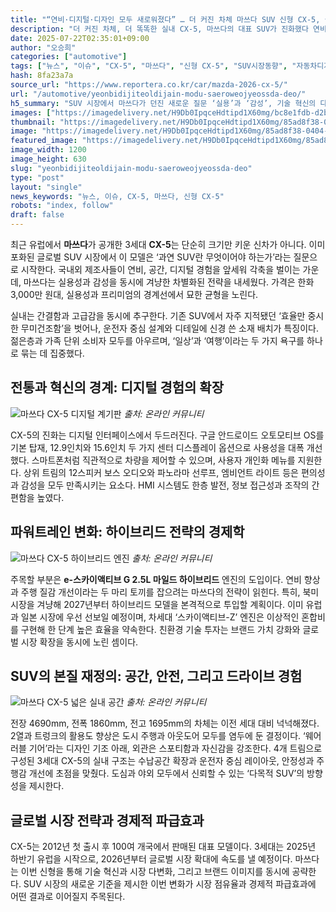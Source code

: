 ```yaml
---
title: "“연비·디지털·디자인 모두 새로워졌다” … 더 커진 차체 마쓰다 SUV 신형 CX-5, 실내 구성, 파워트레인 ‘진화’"
description: "더 커진 차체, 더 똑똑한 실내 CX-5, 마쓰다의 대표 SUV가 진화했다 연비·디지털·디자인 모두 새 얼굴 ..."
date: 2025-07-22T02:35:01+09:00
author: "오승희"
categories: ["automotive"]
tags: ["뉴스", "이슈", "CX-5", "마쓰다", "신형 CX-5", "SUV시장동향", "자동차디지털혁신"]
hash: 8fa23a7a
source_url: "https://www.reportera.co.kr/car/mazda-2026-cx-5/"
url: "/automotive/yeonbidijiteoldijain-modu-saeroweojyeossda-deo/"
h5_summary: "SUV 시장에서 마쓰다가 던진 새로운 질문 ‘실용’과 ‘감성’, 기술 혁신의 다음 단계는 어디인가"
images: ["https://imagedelivery.net/H9Db0IpqceHdtipd1X60mg/bc8e1fdb-d2bf-423d-2d5f-71b40643b700/public", "https://imagedelivery.net/H9Db0IpqceHdtipd1X60mg/1be97b25-0e98-4bc5-f686-678f4e183900/public", "https://imagedelivery.net/H9Db0IpqceHdtipd1X60mg/85ad8f38-0404-4025-509f-dc4c27357100/public", "https://imagedelivery.net/H9Db0IpqceHdtipd1X60mg/a97a00df-ae78-4bde-05f9-4f4a4e0ce300/public"]
thumbnail: "https://imagedelivery.net/H9Db0IpqceHdtipd1X60mg/85ad8f38-0404-4025-509f-dc4c27357100/public"
image: "https://imagedelivery.net/H9Db0IpqceHdtipd1X60mg/85ad8f38-0404-4025-509f-dc4c27357100/public"
featured_image: "https://imagedelivery.net/H9Db0IpqceHdtipd1X60mg/85ad8f38-0404-4025-509f-dc4c27357100/public"
image_width: 1200
image_height: 630
slug: "yeonbidijiteoldijain-modu-saeroweojyeossda-deo"
type: "post"
layout: "single"
news_keywords: "뉴스, 이슈, CX-5, 마쓰다, 신형 CX-5"
robots: "index, follow"
draft: false
---
```


최근 유럽에서 **마쓰다**가 공개한 3세대 **CX-5**는 단순히 크기만 키운 신차가 아니다. 이미 포화된 글로벌 SUV 시장에서 이 모델은 ‘과연 SUV란 무엇이어야 하는가’라는 질문으로 시작한다. 국내외 제조사들이 연비, 공간, 디지털 경험을 앞세워 각축을 벌이는 가운데, 마쓰다는 실용성과 감성을 동시에 겨냥한 차별화된 전략을 내세웠다. 가격은 한화 3,000만 원대, 실용성과 프리미엄의 경계선에서 묘한 균형을 노린다.

실내는 간결함과 고급감을 동시에 추구한다. 기존 SUV에서 자주 지적됐던 ‘효율만 중시한 무미건조함’을 벗어나, 운전자 중심 설계와 디테일에 신경 쓴 소재 배치가 특징이다. 젊은층과 가족 단위 소비자 모두를 아우르며, ‘일상’과 ‘여행’이라는 두 가지 욕구를 하나로 묶는 데 집중했다.

## 전통과 혁신의 경계: 디지털 경험의 확장

![마쓰다 CX-5 디지털 계기판](https://imagedelivery.net/H9Db0IpqceHdtipd1X60mg/a97a00df-ae78-4bde-05f9-4f4a4e0ce300/public)
*출처: 온라인 커뮤니티*


CX-5의 진화는 디지털 인터페이스에서 두드러진다. 구글 안드로이드 오토모티브 OS를 기본 탑재, 12.9인치와 15.6인치 두 가지 센터 디스플레이 옵션으로 사용성을 대폭 개선했다. 스마트폰처럼 직관적으로 차량을 제어할 수 있으며, 사용자 개인화 메뉴를 지원한다. 상위 트림의 12스피커 보스 오디오와 파노라마 선루프, 엠비언트 라이트 등은 편의성과 감성을 모두 만족시키는 요소다. HMI 시스템도 한층 발전, 정보 접근성과 조작의 간편함을 높였다.

## 파워트레인 변화: 하이브리드 전략의 경제학

![마쓰다 CX-5 하이브리드 엔진](https://imagedelivery.net/H9Db0IpqceHdtipd1X60mg/bc8e1fdb-d2bf-423d-2d5f-71b40643b700/public)
*출처: 온라인 커뮤니티*


주목할 부분은 **e-스카이액티브 G 2.5L 마일드 하이브리드** 엔진의 도입이다. 연비 향상과 주행 질감 개선이라는 두 마리 토끼를 잡으려는 마쓰다의 전략이 읽힌다. 특히, 북미 시장을 겨냥해 2027년부터 하이브리드 모델을 본격적으로 투입할 계획이다. 이미 유럽과 일본 시장에 우선 선보일 예정이며, 차세대 ‘스카이액티브-Z’ 엔진은 이상적인 혼합비를 구현해 한 단계 높은 효율을 약속한다. 친환경 기술 투자는 브랜드 가치 강화와 글로벌 시장 확장을 동시에 노린 셈이다.

## SUV의 본질 재정의: 공간, 안전, 그리고 드라이브 경험

![마쓰다 CX-5 넓은 실내 공간](https://imagedelivery.net/H9Db0IpqceHdtipd1X60mg/1be97b25-0e98-4bc5-f686-678f4e183900/public)
*출처: 온라인 커뮤니티*


전장 4690mm, 전폭 1860mm, 전고 1695mm의 차체는 이전 세대 대비 넉넉해졌다. 2열과 트렁크의 활용도 향상은 도시 주행과 아웃도어 모두를 염두에 둔 결정이다. ‘웨어러블 기어’라는 디자인 기조 아래, 외관은 스포티함과 자신감을 강조한다. 4개 트림으로 구성된 3세대 CX-5의 실내 구조는 수납공간 확장과 운전자 중심 레이아웃, 안정성과 주행감 개선에 초점을 맞췄다. 도심과 야외 모두에서 신뢰할 수 있는 ‘다목적 SUV’의 방향성을 제시한다.

## 글로벌 시장 전략과 경제적 파급효과

CX-5는 2012년 첫 출시 후 100여 개국에서 판매된 대표 모델이다. 3세대는 2025년 하반기 유럽을 시작으로, 2026년부터 글로벌 시장 확대에 속도를 낼 예정이다. 마쓰다는 이번 신형을 통해 기술 혁신과 시장 다변화, 그리고 브랜드 이미지를 동시에 공략한다. SUV 시장의 새로운 기준을 제시한 이번 변화가 시장 점유율과 경제적 파급효과에 어떤 결과로 이어질지 주목된다.
